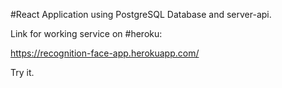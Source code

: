 #React Application using PostgreSQL Database and server-api.

Link for working service on #heroku:

https://recognition-face-app.herokuapp.com/

Try it.